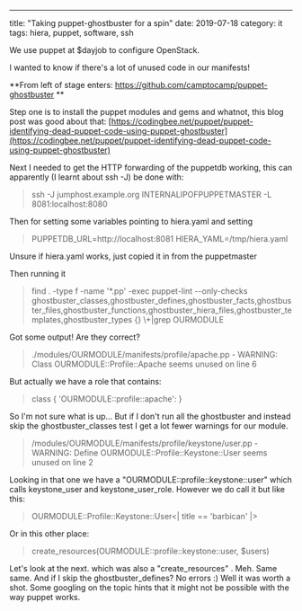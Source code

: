 ---
title: "Taking puppet-ghostbuster for a spin"
date: 2019-07-18
category: it
tags: hiera, puppet, software, ssh

We use puppet at $dayjob to configure OpenStack.

I wanted to know if there's a lot of unused code in our manifests!

\*\*From left of stage enters: https://github.com/camptocamp/puppet-ghostbuster \*\*

Step one is to install the puppet modules and gems and whatnot, this blog post was good about that: [https://codingbee.net/puppet/puppet-identifying-dead-puppet-code-using-puppet-ghostbuster](https://codingbee.net/puppet/puppet-identifying-dead-puppet-code-using-puppet-ghostbuster)

Next I needed to get the HTTP forwarding of the puppetdb working, this can apparently (I learnt about ssh -J) be done with:

> ssh -J jumphost.example.org INTERNALIPOFPUPPETMASTER -L 8081:localhost:8080

Then for setting some variables pointing to hiera.yaml and setting

> PUPPETDB\_URL=http://localhost:8081 HIERA\_YAML=/tmp/hiera.yaml

Unsure if hiera.yaml works, just copied it in from the puppetmaster

Then running it

> find . -type f -name '\*.pp' -exec puppet-lint --only-checks ghostbuster\_classes,ghostbuster\_defines,ghostbuster\_facts,ghostbuster\_files,ghostbuster\_functions,ghostbuster\_hiera\_files,ghostbuster\_templates,ghostbuster\_types {} \\+|grep OURMODULE

Got some output! Are they correct?

> ./modules/OURMODULE/manifests/profile/apache.pp - WARNING: Class OURMODULE::Profile::Apache seems unused on line 6

But actually we have a role that contains:

> class { 'OURMODULE::profile::apache': }

So I'm not sure what is up... But if I don't run all the ghostbuster and instead skip the ghostbuster\_classes test I get a lot fewer warnings for our module.

> /modules/OURMODULE/manifests/profile/keystone/user.pp - WARNING: Define OURMODULE::Profile::Keystone::User seems unused on line 2

Looking in that one we have a "OURMODULE::profile::keystone::user" which calls keystone\_user and keystone\_user\_role. However we do call it but like this:

> OURMODULE::Profile::Keystone::User<| title == 'barbican' |>

Or in this other place:

> create\_resources(OURMODULE::profile::keystone::user, $users)

Let's look at the next. which was also a "create\_resources" . Meh. Same same. And if I skip the ghostbuster\_defines? No errors :) Well it was worth a shot. Some googling on the topic hints that it might not be possible with the way puppet works.
